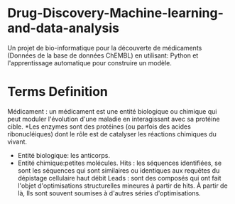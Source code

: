 # Drug-Discovery-Machine-learning-and-data-analysis
Un projet de bio-informatique pour la découverte de médicaments (Données de la base de données ChEMBL) en utilisant: Python et l'apprentissage automatique pour construire un modèle.

# Terms Definition
Médicament : un médicament est une entité biologique ou chimique qui peut moduler l'évolution d'une maladie en interagissant avec sa protéine cible.
*Les enzymes sont des protéines (ou parfois des acides ribonucléiques) dont le rôle est de catalyser les réactions chimiques du vivant.
* Entité biologique: les anticorps.
* Entité chimique:petites molécules.
Hits : les séquences identifiées, se sont les séquences qui sont similaires ou identiques aux requêtes du dépistage cellulaire haut débit
Leads : sont des composés qui ont fait l'objet d'optimisations structurelles mineures à partir de hits. À partir de là, Ils sont souvent soumises à d'autres séries d'optimisations.  

